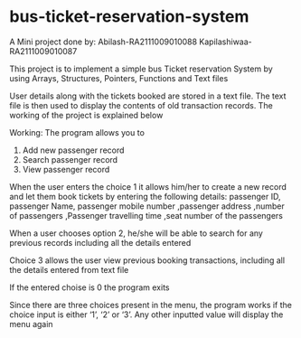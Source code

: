 # bus-ticket-reservation-system

A Mini project done by:
Abilash-RA2111009010088
Kapilashiwaa-RA2111009010087


This project is to implement a simple bus Ticket reservation System by using Arrays, Structures, Pointers, Functions and Text files 

User details along with the tickets booked are stored in a text file. The text file is then used to display the contents of old transaction records. The working of the project is explained below

Working: The program allows you to 
1)	Add new passenger record
2)	Search passenger record
3)	View passenger record

When the user enters the choice 1 it allows him/her to create a new record and let them book tickets by entering the following details: passenger ID, passenger Name, passenger mobile number ,passenger address ,number of passengers ,Passenger travelling time ,seat number of the passengers

When a user chooses option 2, he/she will be able to search for any previous records including all the details entered

Choice 3 allows the user view previous booking transactions, including all the details entered from text file

If the entered choise is 0 the program exits

Since there are three choices present in the menu, the program works if the choice input is either ‘1’, ‘2’ or ‘3’. Any other inputted value will display the menu again
